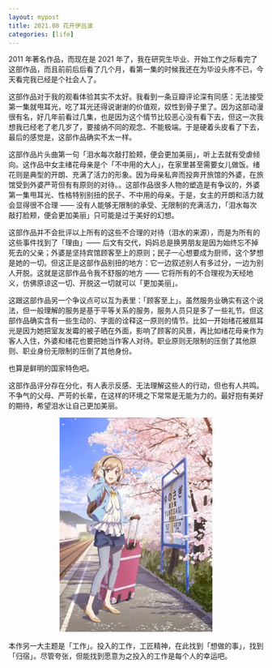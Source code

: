 ```yaml
---
layout: mypost
title: 2021.08 花开伊吕波
categories: [life]
---
```


2011 年著名作品，而现在是 2021 年了，我在研究生毕业、开始工作之际看完了这部作品，而且前前后后看了几个月，看第一集的时候我还在为毕设头疼不已，今天看完我已经是个社会人了。

这部作品对于我的观看体验其实不太好。我看到一条豆瓣评论深有同感：无法接受第一集就甩耳光，吃了耳光还得说谢谢的价值观，奴性到骨子里了。因为这部动漫很有名，好几年前看过几集，也是因为这个情节比较恶心没有看下去，但这一次我想我已经老了老几岁了，要接纳不同的观念、不能极端。于是硬着头皮看了下去，最后的感觉是，这部作品确实不太一样。

这部作品片头曲第一句「泪水每次敲打脸颊，便会更加美丽」，听上去就有受虐倾向。这作品中女主绪花母亲是个「不中用的大人」，在家里甚至需要女儿做饭。绪花则是典型的开朗、充满了活力的形象。因为母亲私奔而投奔开旅馆的外婆，在旅馆受到外婆严苛但有有原则的对待。。这部作品很多人物的塑造是有争议的，外婆第一集甩耳光、性格特别别扭的民子、不中用的母亲。于是，女主的开朗和活力就会显得很不合理 —— 没有人能够无限制的承受、无限制的充满活力，「泪水每次敲打脸颊，便会更加美丽」只可能是过于美好的幻想。

这部作品并不会批评以上所有的这些不合理的对待（泪水的来源），而是为所有的这些事件找到了「理由」—— 后文有交代，妈妈总是换男朋友是因为始终忘不掉死去的父亲；外婆是坚持宾馆顾客至上的原则；民子一心想要成为厨师，这个梦想是她的一切。但这正是这部作品别扭的地方：它一边叙述别人有多过分，一边为别人开脱。这就是这部作品令我不舒服的地方 —— 它将所有的不合理视为天经地义，仿佛原谅这一切、开脱这一切就可以「更加美丽」。

这跟这部作品另一个争议点可以互为表里：「顾客至上」。虽然服务业确实有这个说法，但一般理解的服务是基于平等关系的服务，服务人员只是多了一些礼节。但这部作品确实含有一些生动的、字面的诠释这一原则的情节。比如一开始绪花被扇耳光是因为她把室友发霉的被子晒在外面，影响了顾客的风景，再比如绪花母亲作为客人入住，外婆和绪花也要把她当作客人对待。职业原则无限制的压倒了其他原则、职业身份无限制的压倒了其他身份。

也算是鲜明的国家特色吧。

这部作品评分存在分化，有人表示反感、无法理解这些人的行动，但也有人共鸣。不争气的父母、严苛的长辈，在这样的环境之下常常是无能为力的。最好抱有美好的期待，希望泪水让自己更加美丽。

<center>
<img src="../../posts/2021-08-22-hana/hana.webp" width="60%" alt=""/>
</center>

本作另一大主题是「工作」。投入的工作，工匠精神，在此找到「想做的事」，找到「归宿」。尽管夸张，但能找到愿意为之投入的工作是每个人的幸运吧。
